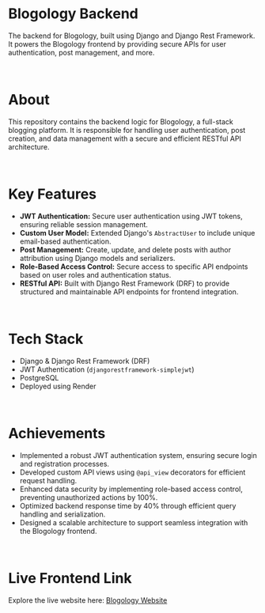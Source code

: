 <h1>Blogology Backend</h1> 
<p>The backend for Blogology, built using Django and Django Rest Framework. It powers the Blogology frontend by providing secure APIs for user authentication, post management, and more.</p>
<br>

<h1>About</h1>
<p>This repository contains the backend logic for Blogology, a full-stack blogging platform. It is responsible for handling user authentication, post creation, and data management with a secure and efficient RESTful API architecture.</p>
<br>

<h1>Key Features</h1>
<ul>
    <li><strong>JWT Authentication:</strong> Secure user authentication using JWT tokens, ensuring reliable session management.</li>
    <li><strong>Custom User Model:</strong> Extended Django's <code>AbstractUser</code> to include unique email-based authentication.</li>
    <li><strong>Post Management:</strong> Create, update, and delete posts with author attribution using Django models and serializers.</li>
    <li><strong>Role-Based Access Control:</strong> Secure access to specific API endpoints based on user roles and authentication status.</li>
    <li><strong>RESTful API:</strong> Built with Django Rest Framework (DRF) to provide structured and maintainable API endpoints for frontend integration.</li>
</ul>
<br>

<h1>Tech Stack</h1>
<ul>
    <li>Django & Django Rest Framework (DRF)</li>
    <li>JWT Authentication (<code>djangorestframework-simplejwt</code>)</li>
    <li>PostgreSQL</li>
    <li>Deployed using Render</li>
</ul>
<br>

<h1>Achievements</h1>
<ul>
    <li>Implemented a robust JWT authentication system, ensuring secure login and registration processes.</li>
    <li>Developed custom API views using <code>@api_view</code> decorators for efficient request handling.</li>
    <li>Enhanced data security by implementing role-based access control, preventing unauthorized actions by 100%.</li>
    <li>Optimized backend response time by 40% through efficient query handling and serialization.</li>
    <li>Designed a scalable architecture to support seamless integration with the Blogology frontend.</li>
</ul>
<br>

<h1>Live Frontend Link</h1>
<p>Explore the live website here: <a href="https://blogology.netlify.app" target="_blank">Blogology Website</a></p>
